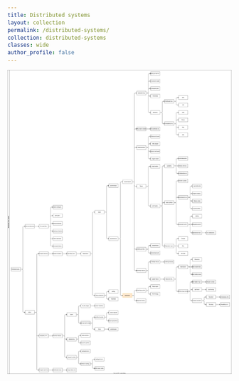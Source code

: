 ```yaml
---
title: Distributed systems
layout: collection
permalink: /distributed-systems/
collection: distributed-systems
classes: wide
author_profile: false
---
```


![Why?](../assets/images/distributed-systems.svg)
